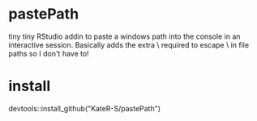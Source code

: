 # pastePath
tiny tiny RStudio addin to paste a windows path into the console in an interactive session.
Basically adds the extra \ required to escape \ in file paths so I don't have to!

# install
devtools::install_github("KateR-S/pastePath")
